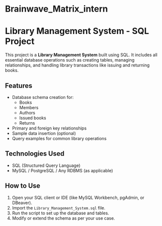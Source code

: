 # Brainwave_Matrix_intern
# Library Management System - SQL Project

This project is a **Library Management System** built using SQL. It includes all essential database operations such as creating tables, managing relationships, and handling library transactions like issuing and returning books.

## Features

- Database schema creation for:
  - Books
  - Members
  - Authors
  - Issued books
  - Returns
- Primary and foreign key relationships
- Sample data insertion (optional)
- Query examples for common library operations

## Technologies Used

- SQL (Structured Query Language)
- MySQL / PostgreSQL / Any RDBMS (as applicable)

## How to Use

1. Open your SQL client or IDE (like MySQL Workbench, pgAdmin, or DBeaver).
2. Import the `Library_Management_System.sql` file.
3. Run the script to set up the database and tables.
4. Modify or extend the schema as per your use case.
